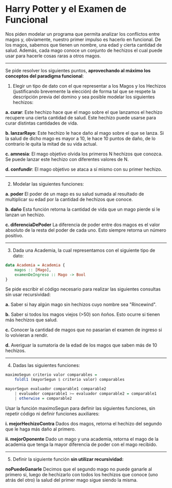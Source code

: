 # Harry Potter y el Examen de Funcional

Nos piden modelar un programa que permita analizar los conflictos entre magos y, obviamente, nuestro primer impulso es hacerlo en funcional. De los magos, sabemos que tienen un nombre, una edad y cierta cantidad de salud. Además, cada mago conoce un conjunto de hechizos el cual puede usar para hacerle cosas raras a otros magos.

---

Se pide resolver los siguientes puntos, **aprovechando al máximo los conceptos del paradigma funcional**:

1. Elegir un tipo de dato con el que representar a los Magos y los Hechizos (justificando brevemente la elección) de forma tal que se respete la descripción previa del domino y sea posible modelar los siguientes hechizos:

**a. curar**: Este hechizo hace que el mago sobre el que lanzamos el hechizo recupere una cierta cantidad de salud. Este hechizo puede usarse para curar distintas cantidades de vida.

**b. lanzarRayo**: Este hechizo le hace daño al mago sobre el que se lanza. Si la salud de dicho mago es mayor a 10, le hace 10 puntos de daño, de lo contrario le quita la mitad de su vida actual.

**c. amnesia**: El mago objetivo olvida los primeros N hechizos que conozca. Se puede lanzar este hechizo con diferentes valores de N.

**d. confundir**: El mago objetivo se ataca a sí mismo con su primer hechizo.

---

2. Modelar las siguientes funciones:

**a. poder**
El poder de un mago es su salud sumada al resultado de multiplicar su edad por la cantidad de hechizos que conoce.

**b. daño**
Esta función retorna la cantidad de vida que un mago pierde si le lanzan un hechizo.

**c. diferenciaDePoder**
La diferencia de poder entre dos magos es el valor absoluto de la resta del poder de cada uno. Esto siempre retorna un número positivo.

---

3. Dada una Academia, la cual representamos con el siguiente tipo de dato:

```haskell
data Academia = Academia {
    magos :: [Mago],
    examenDeIngreso :: Mago -> Bool
}
```

Se pide escribir el código necesario para realizar las siguientes consultas sin usar recursividad:

**a.** Saber si hay algún mago sin hechizos cuyo nombre sea "Rincewind".

**b.** Saber si todos los magos viejos (>50) son ñoños. Esto ocurre si tienen más hechizos que salud.

**c.** Conocer la cantidad de magos que no pasarían el examen de ingreso si lo volvieran a rendir.

**d.** Averiguar la sumatoria de la edad de los magos que saben más de 10 hechizos.

---

4. Dadas las siguientes funciones:

```haskell
maximoSegun criterio valor comparables =
    foldl1 (mayorSegun $ criterio valor) comparables

mayorSegun evaluador comparable1 comparable2
    | evaluador comparable1 >= evaluador comparable2 = comparable1
    | otherwise = comparable2
```

Usar la función maximoSegun para definir las siguientes funciones, sin repetir código ni definir funciones auxiliares:

**i. mejorHechizoContra**
Dados dos magos, retorna el hechizo del segundo que le haga más daño al primero.

**ii. mejorOponente**
Dado un mago y una academia, retorna el mago de la academia que tenga la mayor diferencia de poder con el mago recibido.

---

5. Definir la siguiente función **sin utilizar recursividad:**
   

**noPuedeGanarle**
Decimos que el segundo mago no puede ganarle al primero si, luego de hechizarlo con todos los hechizos que conoce (uno atrás del otro) la salud del primer mago sigue siendo la misma.